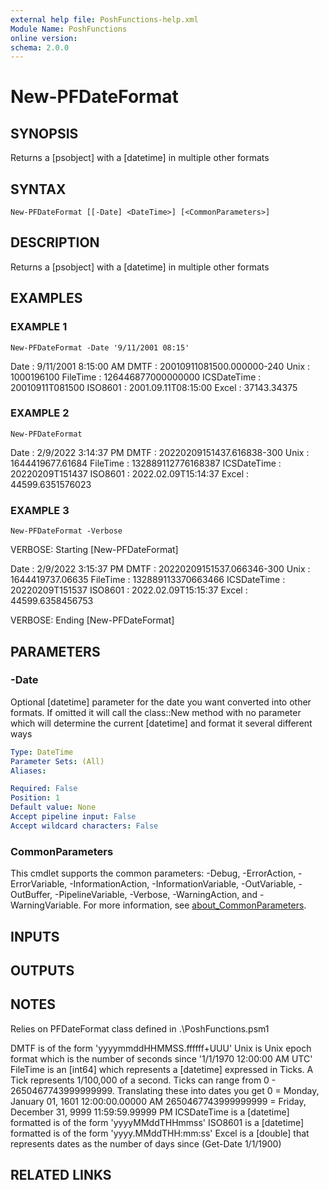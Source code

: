 ```yaml
---
external help file: PoshFunctions-help.xml
Module Name: PoshFunctions
online version:
schema: 2.0.0
---
```


# New-PFDateFormat

## SYNOPSIS
Returns a \[psobject\] with a \[datetime\] in multiple other formats

## SYNTAX

```
New-PFDateFormat [[-Date] <DateTime>] [<CommonParameters>]
```

## DESCRIPTION
Returns a \[psobject\] with a \[datetime\] in multiple other formats

## EXAMPLES

### EXAMPLE 1
```
New-PFDateFormat -Date '9/11/2001 08:15'
```

Date        : 9/11/2001 8:15:00 AM
DMTF        : 20010911081500.000000-240
Unix        : 1000196100
FileTime    : 126446877000000000
ICSDateTime : 20010911T081500
ISO8601     : 2001.09.11T08:15:00
Excel       : 37143.34375

### EXAMPLE 2
```
New-PFDateFormat
```

Date        : 2/9/2022 3:14:37 PM
DMTF        : 20220209151437.616838-300
Unix        : 1644419677.61684
FileTime    : 132889112776168387
ICSDateTime : 20220209T151437
ISO8601     : 2022.02.09T15:14:37
Excel       : 44599.6351576023

### EXAMPLE 3
```
New-PFDateFormat -Verbose
```

VERBOSE: Starting \[New-PFDateFormat\]

Date        : 2/9/2022 3:15:37 PM
DMTF        : 20220209151537.066346-300
Unix        : 1644419737.06635
FileTime    : 132889113370663466
ICSDateTime : 20220209T151537
ISO8601     : 2022.02.09T15:15:37
Excel       : 44599.6358456753

VERBOSE: Ending \[New-PFDateFormat\]

## PARAMETERS

### -Date
Optional \[datetime\] parameter for the date you want converted into other formats.
If omitted it will call the class::New method with no parameter
which will determine the current \[datetime\] and format it several different ways

```yaml
Type: DateTime
Parameter Sets: (All)
Aliases:

Required: False
Position: 1
Default value: None
Accept pipeline input: False
Accept wildcard characters: False
```

### CommonParameters
This cmdlet supports the common parameters: -Debug, -ErrorAction, -ErrorVariable, -InformationAction, -InformationVariable, -OutVariable, -OutBuffer, -PipelineVariable, -Verbose, -WarningAction, and -WarningVariable. For more information, see [about_CommonParameters](http://go.microsoft.com/fwlink/?LinkID=113216).

## INPUTS

## OUTPUTS

## NOTES
Relies on PFDateFormat class defined in .\PoshFunctions.psm1

DMTF is of the form 'yyyymmddHHMMSS.ffffff+UUU'
Unix is Unix epoch format which is the number of seconds since '1/1/1970 12:00:00 AM UTC'
FileTime is an \[int64\] which represents a \[datetime\] expressed in Ticks.
A Tick represents 1/100,000 of a second.
Ticks can range from 0 - 2650467743999999999.
Translating these into dates you get
                      0 = Monday, January 01, 1601 12:00:00.00000 AM
    2650467743999999999 = Friday, December 31, 9999 11:59:59.99999 PM
ICSDateTime is a \[datetime\] formatted is of the form 'yyyyMMddTHHmmss'
ISO8601 is a \[datetime\] formatted is of the form 'yyyy.MMddTHH:mm:ss'
Excel is a \[double\] that represents dates as the number of days since (Get-Date 1/1/1900)

## RELATED LINKS
